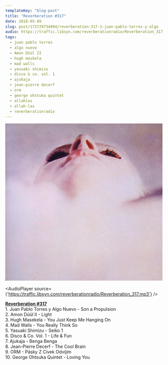 ```yaml
---
templateKey: "blog-post"
title: "Reverberation #317"
date: 2018-05-09
slug: post/173729734094/reverberation-317-1-juan-pablo-torres-y-algo
audio: https://traffic.libsyn.com/reverberationradio/Reverberation_317.mp3
tags:
  - juan pablo torres
  - algo nuevo
  - Amon Düül II
  - hugh maskela
  - mad walls
  - yasuaki shimizu
  - disco & co. vol. 1
  - ajukaja
  - jean-pierre decerf
  - orm
  - george ohstuka quintet
  - allahlas
  - allah-las
  - reverberationradio
---
```


![Reverberation #317](../images/e0473ee1e826128459239f9e44262338bb87fdb5dba3630ed6dcc71f46d097fd.jpg)

<AudioPlayer source={'https://traffic.libsyn.com/reverberationradio/Reverberation_317.mp3'} />

<p><a href="https://traffic.libsyn.com/reverberationradio/Reverberation_317.mp3"><b>Reverberation #317</b></a><br />1. Juan Pablo Torres y Algo Nuevo - Son a Propulsion<br />2. Amon D&uuml;&uuml;l II - Light<br />3. Hugh Masekela - You Just Keep Me Hanging On<br />4. Mad Walls - You Really Think So<br />5. Yasuaki Shimizu - Seiko 1<br />6. Disco &amp; Co. Vol. 1 - Life &amp; Fun<br />7. Ajukaja - Benga Benga<br />8. Jean-Pierre Decerf - The Cool Brain<br />9. ORM - P&aacute;sky Z C&iacute;vek Odv&iacute;j&iacute;m<br />10. George Ohtsuka Quintet - Loving You<br /></p>
